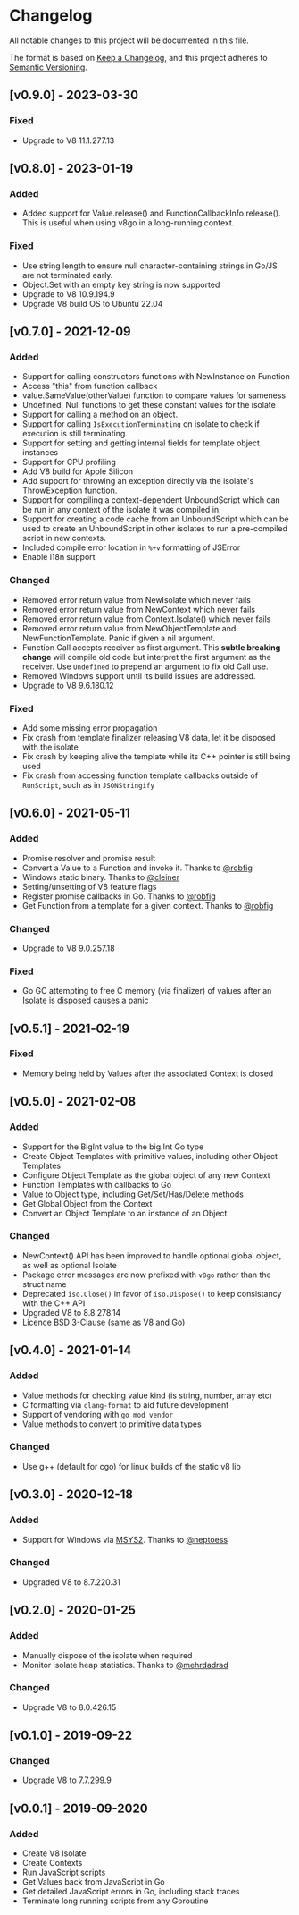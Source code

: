 # Changelog
All notable changes to this project will be documented in this file.

The format is based on [Keep a Changelog](https://keepachangelog.com/en/1.0.0/),
and this project adheres to [Semantic Versioning](https://semver.org/spec/v2.0.0.html).

## [v0.9.0] - 2023-03-30

### Fixed
- Upgrade to V8 11.1.277.13

## [v0.8.0] - 2023-01-19

### Added
- Added support for Value.release() and FunctionCallbackInfo.release(). This is useful when using v8go in a long-running context.

### Fixed
- Use string length to ensure null character-containing strings in Go/JS are not terminated early.
- Object.Set with an empty key string is now supported
- Upgrade to V8 10.9.194.9
- Upgrade V8 build OS to Ubuntu 22.04

## [v0.7.0] - 2021-12-09

### Added
- Support for calling constructors functions with NewInstance on Function
- Access "this" from function callback
- value.SameValue(otherValue) function to compare values for sameness
- Undefined, Null functions to get these constant values for the isolate
- Support for calling a method on an object.
- Support for calling `IsExecutionTerminating` on isolate to check if execution is still terminating.
- Support for setting and getting internal fields for template object instances
- Support for CPU profiling
- Add V8 build for Apple Silicon
- Add support for throwing an exception directly via the isolate's ThrowException function.
- Support for compiling a context-dependent UnboundScript which can be run in any context of the isolate it was compiled in.
- Support for creating a code cache from an UnboundScript which can be used to create an UnboundScript in other isolates
to run a pre-compiled script in new contexts.
- Included compile error location in `%+v` formatting of JSError
- Enable i18n support

### Changed
- Removed error return value from NewIsolate which never fails
- Removed error return value from NewContext which never fails
- Removed error return value from Context.Isolate() which never fails
- Removed error return value from NewObjectTemplate and NewFunctionTemplate. Panic if given a nil argument.
- Function Call accepts receiver as first argument. This **subtle breaking change** will compile old code but interpret the first argument as the receiver. Use `Undefined` to prepend an argument to fix old Call use.
- Removed Windows support until its build issues are addressed.
- Upgrade to V8 9.6.180.12

### Fixed
- Add some missing error propagation
- Fix crash from template finalizer releasing V8 data, let it be disposed with the isolate
- Fix crash by keeping alive the template while its C++ pointer is still being used
- Fix crash from accessing function template callbacks outside of `RunScript`, such as in `JSONStringify`

## [v0.6.0] - 2021-05-11

### Added
- Promise resolver and promise result
- Convert a Value to a Function and invoke it. Thanks to [@robfig](https://github.com/robfig)
- Windows static binary. Thanks to [@cleiner](https://github.com/cleiner)
- Setting/unsetting of V8 feature flags
- Register promise callbacks in Go. Thanks to [@robfig](https://github.com/robfig)
- Get Function from a template for a given context. Thanks to [@robfig](https://github.com/robfig)

### Changed
- Upgrade to V8 9.0.257.18

### Fixed
- Go GC attempting to free C memory (via finalizer) of values after an Isolate is disposed causes a panic

## [v0.5.1] - 2021-02-19

### Fixed
- Memory being held by Values after the associated Context is closed

## [v0.5.0] - 2021-02-08

### Added
- Support for the BigInt value to the big.Int Go type
- Create Object Templates with primitive values, including other Object Templates
- Configure Object Template as the global object of any new Context
- Function Templates with callbacks to Go
- Value to Object type, including Get/Set/Has/Delete methods
- Get Global Object from the Context
- Convert an Object Template to an instance of an Object

### Changed
- NewContext() API has been improved to handle optional global object, as well as optional Isolate
- Package error messages are now prefixed with `v8go` rather than the struct name
- Deprecated `iso.Close()` in favor of `iso.Dispose()` to keep consistancy with the C++ API
- Upgraded V8 to 8.8.278.14
- Licence BSD 3-Clause (same as V8 and Go)

## [v0.4.0] - 2021-01-14

### Added
- Value methods for checking value kind (is string, number, array etc)
- C formatting via `clang-format` to aid future development
- Support of vendoring with `go mod vendor`
- Value methods to convert to primitive data types

### Changed
- Use g++ (default for cgo) for linux builds of the static v8 lib

## [v0.3.0] - 2020-12-18

### Added
- Support for Windows via [MSYS2](https://www.msys2.org/). Thanks to [@neptoess](https://github.com/neptoess)

### Changed
- Upgraded V8 to 8.7.220.31

## [v0.2.0] - 2020-01-25

### Added
- Manually dispose of the isolate when required
- Monitor isolate heap statistics. Thanks to [@mehrdadrad](https://github.com/mehrdadrad)

### Changed
- Upgrade V8 to 8.0.426.15

## [v0.1.0] - 2019-09-22

### Changed
- Upgrade V8 to 7.7.299.9

## [v0.0.1] - 2019-09-2020

### Added
- Create V8 Isolate
- Create Contexts
- Run JavaScript scripts
- Get Values back from JavaScript in Go
- Get detailed JavaScript errors in Go, including stack traces
- Terminate long running scripts from any Goroutine
